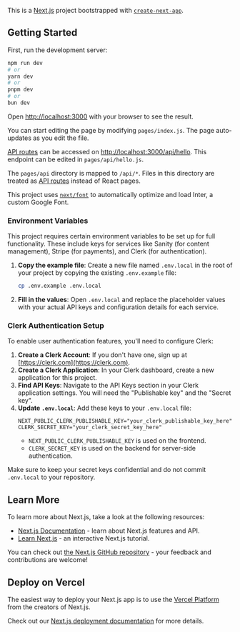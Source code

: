 This is a [Next.js](https://nextjs.org/) project bootstrapped with [`create-next-app`](https://github.com/vercel/next.js/tree/canary/packages/create-next-app).

## Getting Started

First, run the development server:

```bash
npm run dev
# or
yarn dev
# or
pnpm dev
# or
bun dev
```

Open [http://localhost:3000](http://localhost:3000) with your browser to see the result.

You can start editing the page by modifying `pages/index.js`. The page auto-updates as you edit the file.

[API routes](https://nextjs.org/docs/api-routes/introduction) can be accessed on [http://localhost:3000/api/hello](http://localhost:3000/api/hello). This endpoint can be edited in `pages/api/hello.js`.

The `pages/api` directory is mapped to `/api/*`. Files in this directory are treated as [API routes](https://nextjs.org/docs/api-routes/introduction) instead of React pages.

This project uses [`next/font`](https://nextjs.org/docs/basic-features/font-optimization) to automatically optimize and load Inter, a custom Google Font.

### Environment Variables

This project requires certain environment variables to be set up for full functionality. These include keys for services like Sanity (for content management), Stripe (for payments), and Clerk (for authentication).

1.  **Copy the example file**:
    Create a new file named `.env.local` in the root of your project by copying the existing `.env.example` file:
    ```bash
    cp .env.example .env.local
    ```
2.  **Fill in the values**:
    Open `.env.local` and replace the placeholder values with your actual API keys and configuration details for each service.

### Clerk Authentication Setup

To enable user authentication features, you'll need to configure Clerk:

1.  **Create a Clerk Account**: If you don't have one, sign up at [https://clerk.com](https://clerk.com).
2.  **Create a Clerk Application**: In your Clerk dashboard, create a new application for this project.
3.  **Find API Keys**: Navigate to the API Keys section in your Clerk application settings. You will need the "Publishable key" and the "Secret key".
4.  **Update `.env.local`**:
    Add these keys to your `.env.local` file:
    ```
    NEXT_PUBLIC_CLERK_PUBLISHABLE_KEY="your_clerk_publishable_key_here"
    CLERK_SECRET_KEY="your_clerk_secret_key_here"
    ```
    *   `NEXT_PUBLIC_CLERK_PUBLISHABLE_KEY` is used on the frontend.
    *   `CLERK_SECRET_KEY` is used on the backend for server-side authentication.

Make sure to keep your secret keys confidential and do not commit `.env.local` to your repository.

## Learn More

To learn more about Next.js, take a look at the following resources:

- [Next.js Documentation](https://nextjs.org/docs) - learn about Next.js features and API.
- [Learn Next.js](https://nextjs.org/learn) - an interactive Next.js tutorial.

You can check out [the Next.js GitHub repository](https://github.com/vercel/next.js/) - your feedback and contributions are welcome!

## Deploy on Vercel

The easiest way to deploy your Next.js app is to use the [Vercel Platform](https://vercel.com/new?utm_medium=default-template&filter=next.js&utm_source=create-next-app&utm_campaign=create-next-app-readme) from the creators of Next.js.

Check out our [Next.js deployment documentation](https://nextjs.org/docs/deployment) for more details.
